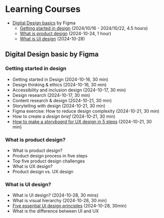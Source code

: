 # Learning Courses

- [Digital Design basics](https://www.figma.com/resource-library/design-basics/) by Figma
  - [Getting started in design](https://www.figma.com/resource-library/getting-started-in-design/) (2024/10/16 - 2024/10/22, 4.5 hours)
  - [What is product design](https://www.figma.com/resource-library/what-is-product-design/) (2024-10-24, 1 hour)
  - [What is UI design](https://www.figma.com/resource-library/what-is-ui-design/) (2024-10-28)

## Digital Design basic by Figma

### Getting started in design

- Getting started in Design (2024-10-16, 30 min)
- Design thinking & ethics (2024-10-16, 30 min)
- Accessibility and inclusion design (2024-10-17, 30 min)
- Design research (2024-10-17, 30 min)
- Content research & design (2024-10-21, 30 min)
- Storytelling with design (2024-10-21, 30 min)
- Figma exercise: How to reduce design complexity (2024-10-21, 30 min)
- How to create a *design brief* (2024-10-21, 30 min)
- [How to make a *storyboard* for UX design in 5 steps](https://www.figma.com/resource-library/how-to-create-a-ux-storyboard/) (2024-10-21, 30 min)

### What is product design?

- What is product design?
- Product design process in five steps
- Top five product design challenges
- What is UX design?
- Product design vs. UX design

### What is UI design?

- What is UI design? (2024-10-28, 30 mins)
- What is visual hierarchy (2024-10-28, 30 min)
- [Five essential UI design principles](https://www.figma.com/resource-library/ui-design-principles/) (2024-10-28, 30min)
- What is the difference between UI and UX
